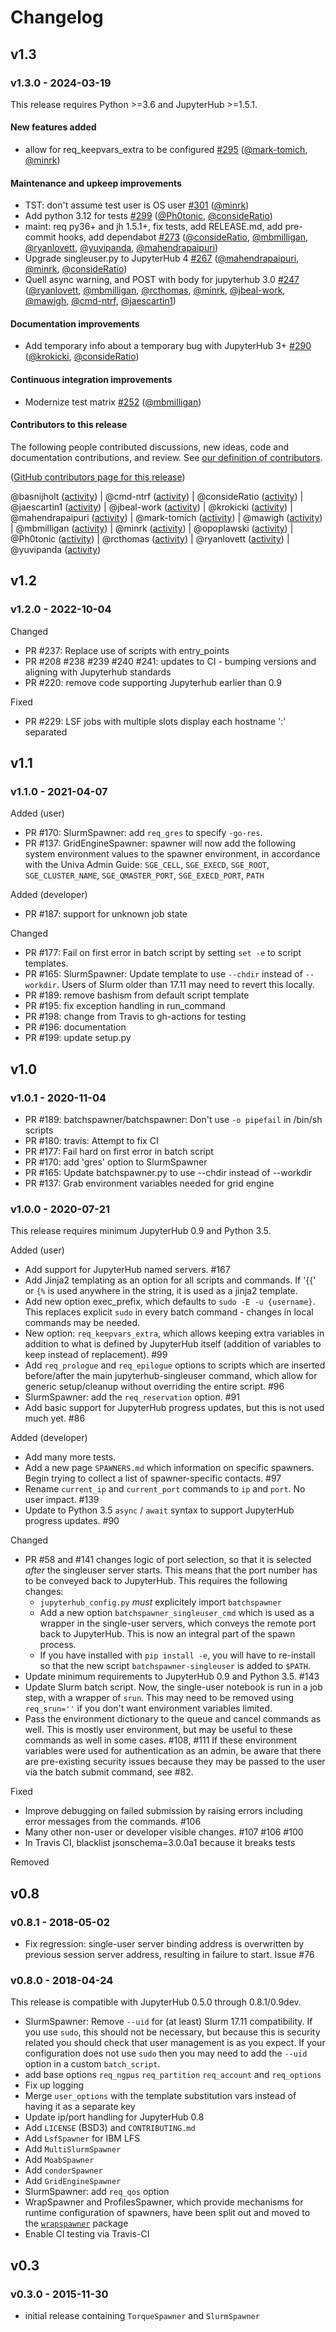 # Changelog

## v1.3

### v1.3.0 - 2024-03-19

This release requires Python >=3.6 and JupyterHub >=1.5.1.

#### New features added

- allow for req_keepvars_extra to be configured [#295](https://github.com/jupyterhub/batchspawner/pull/295) ([@mark-tomich](https://github.com/mark-tomich), [@minrk](https://github.com/minrk))

#### Maintenance and upkeep improvements

- TST: don't assume test user is OS user [#301](https://github.com/jupyterhub/batchspawner/pull/301) ([@minrk](https://github.com/minrk))
- Add python 3.12 for tests [#299](https://github.com/jupyterhub/batchspawner/pull/299) ([@Ph0tonic](https://github.com/Ph0tonic), [@consideRatio](https://github.com/consideRatio))
- maint: req py36+ and jh 1.5.1+, fix tests, add RELEASE.md, add pre-commit hooks, add dependabot [#273](https://github.com/jupyterhub/batchspawner/pull/273) ([@consideRatio](https://github.com/consideRatio), [@mbmilligan](https://github.com/mbmilligan), [@ryanlovett](https://github.com/ryanlovett), [@yuvipanda](https://github.com/yuvipanda), [@mahendrapaipuri](https://github.com/mahendrapaipuri))
- Upgrade singleuser.py to JupyterHub 4 [#267](https://github.com/jupyterhub/batchspawner/pull/267) ([@mahendrapaipuri](https://github.com/mahendrapaipuri), [@minrk](https://github.com/minrk), [@consideRatio](https://github.com/consideRatio))
- Quell async warning, and POST with body for jupyterhub 3.0 [#247](https://github.com/jupyterhub/batchspawner/pull/247) ([@ryanlovett](https://github.com/ryanlovett), [@mbmilligan](https://github.com/mbmilligan), [@rcthomas](https://github.com/rcthomas), [@minrk](https://github.com/minrk), [@jbeal-work](https://github.com/jbeal-work), [@mawigh](https://github.com/mawigh), [@cmd-ntrf](https://github.com/cmd-ntrf), [@jaescartin1](https://github.com/jaescartin1))

#### Documentation improvements

- Add temporary info about a temporary bug with JupyterHub 3+ [#290](https://github.com/jupyterhub/batchspawner/pull/290) ([@krokicki](https://github.com/krokicki), [@consideRatio](https://github.com/consideRatio))

#### Continuous integration improvements

- Modernize test matrix [#252](https://github.com/jupyterhub/batchspawner/pull/252) ([@mbmilligan](https://github.com/mbmilligan))

#### Contributors to this release

The following people contributed discussions, new ideas, code and documentation contributions, and review.
See [our definition of contributors](https://github-activity.readthedocs.io/en/latest/#how-does-this-tool-define-contributions-in-the-reports).

([GitHub contributors page for this release](https://github.com/jupyterhub/batchspawner/graphs/contributors?from=2022-10-05&to=2024-03-19&type=c))

@basnijholt ([activity](https://github.com/search?q=repo%3Ajupyterhub%2Fbatchspawner+involves%3Abasnijholt+updated%3A2022-10-05..2024-03-19&type=Issues)) | @cmd-ntrf ([activity](https://github.com/search?q=repo%3Ajupyterhub%2Fbatchspawner+involves%3Acmd-ntrf+updated%3A2022-10-05..2024-03-19&type=Issues)) | @consideRatio ([activity](https://github.com/search?q=repo%3Ajupyterhub%2Fbatchspawner+involves%3AconsideRatio+updated%3A2022-10-05..2024-03-19&type=Issues)) | @jaescartin1 ([activity](https://github.com/search?q=repo%3Ajupyterhub%2Fbatchspawner+involves%3Ajaescartin1+updated%3A2022-10-05..2024-03-19&type=Issues)) | @jbeal-work ([activity](https://github.com/search?q=repo%3Ajupyterhub%2Fbatchspawner+involves%3Ajbeal-work+updated%3A2022-10-05..2024-03-19&type=Issues)) | @krokicki ([activity](https://github.com/search?q=repo%3Ajupyterhub%2Fbatchspawner+involves%3Akrokicki+updated%3A2022-10-05..2024-03-19&type=Issues)) | @mahendrapaipuri ([activity](https://github.com/search?q=repo%3Ajupyterhub%2Fbatchspawner+involves%3Amahendrapaipuri+updated%3A2022-10-05..2024-03-19&type=Issues)) | @mark-tomich ([activity](https://github.com/search?q=repo%3Ajupyterhub%2Fbatchspawner+involves%3Amark-tomich+updated%3A2022-10-05..2024-03-19&type=Issues)) | @mawigh ([activity](https://github.com/search?q=repo%3Ajupyterhub%2Fbatchspawner+involves%3Amawigh+updated%3A2022-10-05..2024-03-19&type=Issues)) | @mbmilligan ([activity](https://github.com/search?q=repo%3Ajupyterhub%2Fbatchspawner+involves%3Ambmilligan+updated%3A2022-10-05..2024-03-19&type=Issues)) | @minrk ([activity](https://github.com/search?q=repo%3Ajupyterhub%2Fbatchspawner+involves%3Aminrk+updated%3A2022-10-05..2024-03-19&type=Issues)) | @opoplawski ([activity](https://github.com/search?q=repo%3Ajupyterhub%2Fbatchspawner+involves%3Aopoplawski+updated%3A2022-10-05..2024-03-19&type=Issues)) | @Ph0tonic ([activity](https://github.com/search?q=repo%3Ajupyterhub%2Fbatchspawner+involves%3APh0tonic+updated%3A2022-10-05..2024-03-19&type=Issues)) | @rcthomas ([activity](https://github.com/search?q=repo%3Ajupyterhub%2Fbatchspawner+involves%3Arcthomas+updated%3A2022-10-05..2024-03-19&type=Issues)) | @ryanlovett ([activity](https://github.com/search?q=repo%3Ajupyterhub%2Fbatchspawner+involves%3Aryanlovett+updated%3A2022-10-05..2024-03-19&type=Issues)) | @yuvipanda ([activity](https://github.com/search?q=repo%3Ajupyterhub%2Fbatchspawner+involves%3Ayuvipanda+updated%3A2022-10-05..2024-03-19&type=Issues))

## v1.2

### v1.2.0 - 2022-10-04

Changed

- PR #237: Replace use of scripts with entry_points
- PR #208 #238 #239 #240 #241: updates to CI - bumping versions and aligning with Jupyterhub standards
- PR #220: remove code supporting Jupyterhub earlier than 0.9

Fixed

- PR #229: LSF jobs with multiple slots display each hostname ':' separated

## v1.1

### v1.1.0 - 2021-04-07

Added (user)

- PR #170: SlurmSpawner: add `req_gres` to specify `-go-res`.
- PR #137: GridEngineSpawner: spawner will now add the following system environment values to the spawner environment, in accordance with the Univa Admin Guide: `SGE_CELL`, `SGE_EXECD`, `SGE_ROOT`, `SGE_CLUSTER_NAME`, `SGE_QMASTER_PORT`, `SGE_EXECD_PORT`, `PATH`

Added (developer)

- PR #187: support for unknown job state

Changed

- PR #177: Fail on first error in batch script by setting `set -e` to script templates.
- PR #165: SlurmSpawner: Update template to use `--chdir` instead of `--workdir`. Users of Slurm older than 17.11 may need to revert this locally.
- PR #189: remove bashism from default script template
- PR #195: fix exception handling in run_command
- PR #198: change from Travis to gh-actions for testing
- PR #196: documentation
- PR #199: update setup.py

## v1.0

### v1.0.1 - 2020-11-04

- PR #189: batchspawner/batchspawner: Don't use `-o pipefail` in /bin/sh scripts
- PR #180: travis: Attempt to fix CI
- PR #177: Fail hard on first error in batch script
- PR #170: add 'gres' option to SlurmSpawner
- PR #165: Update batchspawner.py to use --chdir instead of --workdir
- PR #137: Grab environment variables needed for grid engine

### v1.0.0 - 2020-07-21

This release requires minimum JupyterHub 0.9 and Python 3.5.

Added (user)

- Add support for JupyterHub named servers. #167
- Add Jinja2 templating as an option for all scripts and commands. If '{{' or `{%` is used anywhere in the string, it is used as a jinja2 template.
- Add new option exec_prefix, which defaults to `sudo -E -u {username}`. This replaces explicit `sudo` in every batch command - changes in local commands may be needed.
- New option: `req_keepvars_extra`, which allows keeping extra variables in addition to what is defined by JupyterHub itself (addition of variables to keep instead of replacement). #99
- Add `req_prologue` and `req_epilogue` options to scripts which are inserted before/after the main jupyterhub-singleuser command, which allow for generic setup/cleanup without overriding the entire script. #96
- SlurmSpawner: add the `req_reservation` option. #91
- Add basic support for JupyterHub progress updates, but this is not used much yet. #86

Added (developer)

- Add many more tests.
- Add a new page `SPAWNERS.md` which information on specific spawners. Begin trying to collect a list of spawner-specific contacts. #97
- Rename `current_ip` and `current_port` commands to `ip` and `port`. No user impact. #139
- Update to Python 3.5 `async` / `await` syntax to support JupyterHub progress updates. #90

Changed

- PR #58 and #141 changes logic of port selection, so that it is selected _after_ the singleuser server starts. This means that the port number has to be conveyed back to JupyterHub. This requires the following changes:
  - `jupyterhub_config.py` _must_ explicitely import `batchspawner`
  - Add a new option `batchspawner_singleuser_cmd` which is used as a wrapper in the single-user servers, which conveys the remote port back to JupyterHub. This is now an integral part of the spawn process.
  - If you have installed with `pip install -e`, you will have to re-install so that the new script `batchspawner-singleuser` is added to `$PATH`.
- Update minimum requirements to JupyterHub 0.9 and Python 3.5. #143
- Update Slurm batch script. Now, the single-user notebook is run in a job step, with a wrapper of `srun`. This may need to be removed using `req_srun=''` if you don't want environment variables limited.
- Pass the environment dictionary to the queue and cancel commands as well. This is mostly user environment, but may be useful to these commands as well in some cases. #108, #111 If these environment variables were used for authentication as an admin, be aware that there are pre-existing security issues because they may be passed to the user via the batch submit command, see #82.

Fixed

- Improve debugging on failed submission by raising errors including error messages from the commands. #106
- Many other non-user or developer visible changes. #107 #106 #100
- In Travis CI, blacklist jsonschema=3.0.0a1 because it breaks tests

Removed

## v0.8

### v0.8.1 - 2018-05-02

- Fix regression: single-user server binding address is overwritten by previous session server address, resulting in failure to start. Issue #76

### v0.8.0 - 2018-04-24

This release is compatible with JupyterHub 0.5.0 through 0.8.1/0.9dev.

- SlurmSpawner: Remove `--uid` for (at least) Slurm 17.11 compatibility. If you use `sudo`, this should not be necessary, but because this is security related you should check that user management is as you expect. If your configuration does not use `sudo` then you may need to add the `--uid` option in a custom `batch_script`.
- add base options `req_ngpus` `req_partition` `req_account` and `req_options`
- Fix up logging
- Merge `user_options` with the template substitution vars instead of having it as a separate key
- Update ip/port handling for JupyterHub 0.8
- Add `LICENSE` (BSD3) and `CONTRIBUTING.md`
- Add `LsfSpawner` for IBM LFS
- Add `MultiSlurmSpawner`
- Add `MoabSpawner`
- Add `condorSpawner`
- Add `GridEngineSpawner`
- SlurmSpawner: add `req_qos` option
- WrapSpawner and ProfilesSpawner, which provide mechanisms for runtime configuration of spawners, have been split out and moved to the [`wrapspawner`](https://github.com/jupyterhub/wrapspawner) package
- Enable CI testing via Travis-CI

## v0.3

### v0.3.0 - 2015-11-30

- initial release containing `TorqueSpawner` and `SlurmSpawner`
